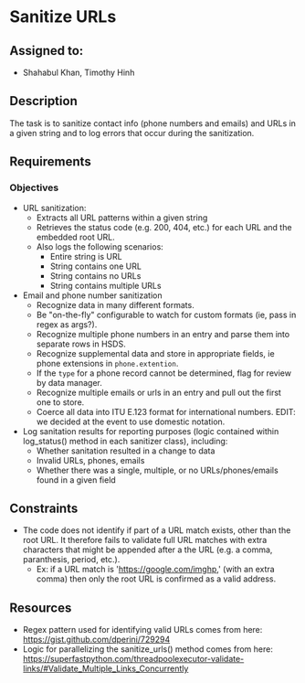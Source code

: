 # Sanitize URLs

## Assigned to:
- Shahabul Khan, Timothy Hinh

## Description
The task is to sanitize contact info (phone numbers and emails) and URLs in a given string and to log errors that occur during the sanitization.

## Requirements

### Objectives
- URL sanitization:
    - Extracts all URL patterns within a given string
    - Retrieves the status code (e.g. 200, 404, etc.) for each URL and the embedded root URL. 
    - Also logs the following scenarios:
        - Entire string is URL
        - String contains one URL
        - String contains no URLs
        - String contains multiple URLs
- Email and phone number sanitization
    - Recognize data in many different formats.
    - Be "on-the-fly" configurable to watch for custom formats (ie, pass in regex as args?).
    - Recognize multiple phone numbers in an entry and parse them into separate rows in HSDS.
    - Recognize supplemental data and store in appropriate fields, ie phone extensions in  `phone.extention`.
    - If the `type` for a phone record cannot be determined, flag for review by data manager.
    - Recognize multiple emails or urls in an entry and pull out the first one to store.
    - Coerce all data into ITU E.123 format for international numbers. EDIT: we decided at the event to use domestic notation.
- Log sanitation results for reporting purposes (logic contained within log_status() method in each sanitizer class), including:
    - Whether sanitation resulted in a change to data
    - Invalid URLs, phones, emails
    - Whether there was a single, multiple, or no URLs/phones/emails found in a given field

## Constraints
- The code does not identify if part of a URL match exists, other than the root URL. It therefore fails to validate full URL matches with extra characters that might be appended after a the URL (e.g. a comma, paranthesis, period, etc.).
    - Ex: if a URL match is 'https://google.com/imghp,' (with an extra comma) then only the root URL is confirmed as a valid address.

## Resources
- Regex pattern used for identifying valid URLs comes from here: https://gist.github.com/dperini/729294
- Logic for parallelizing the sanitize_urls() method comes from here: https://superfastpython.com/threadpoolexecutor-validate-links/#Validate_Multiple_Links_Concurrently


